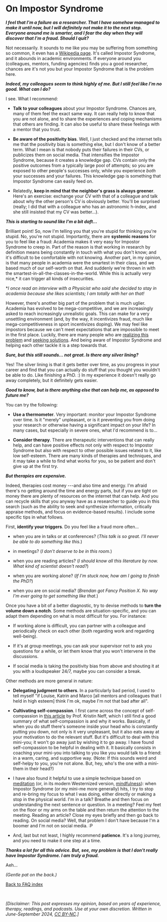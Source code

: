 # On Impostor Syndrome

***I feel that I'm a failure as a researcher. That I have somehow managed to make it until now, but I will definitely not make it to the next step. Everyone around me is smarter, and I fear the day when they will discover that I'm a fraud. Should I quit?***

Not necessarily. It sounds to me like you may be suffering from something so common, it even has a [Wikipedia page](https://en.wikipedia.org/wiki/Impostor_syndrome). It's called Impostor Syndrome, and it abounds in academic environments. If everyone around you (colleagues, mentors, funding agencies) finds you a good researcher, chances are it's not you but your Impostor Syndrome that is the problem here.

***Indeed, my colleagues seem to think highly of me. But I still feel like I'm no good. What can I do?***

I see. What I recommend:

- **Talk to your colleagues** about your Impostor Syndrome. Chances are, many of them feel the exact same way. It can really help to know that you are not alone, and to share the experiences and coping mechanisms that others are finding. It can also be useful to share these feelings with a mentor that you trust.

- **Be aware of the positivity bias**. Well, I just checked and the internet tells me that the positivity bias is something else, but I don't know of a better term. What I mean is that nobody puts their failures in their CVs, or publicizes them on social media. That intensifies the Impostor Syndrome, because it creates a knowledge gap. CVs contain only the positive outcomes from a typically large pool of attempts; so you are exposed to other people's successes only, while you experience _both_ your successes and your failures. This knowledge gap is something that Impostor Syndrome can easily feed on.

- Relatedly, **keep in mind that the neighbor's grass is always greener**. Here's an exercise: exchange your CV with that of a colleague and talk about why the other person's CV is obviously better. You'll be surprised (really; I did that with a colleague who has an astronomic h-index, and she still insisted that my CV was better...).

***This is starting to sound like I'm a bit daft...***

Brilliant point! So, now I'm telling you that you're stupid for thinking you're stupid. No, you're not stupid. Importantly, there are **systemic reasons** for you to feel like a fraud: Academia makes it very easy for Impostor Syndrome to creep in. Part of the reason is that working in research by definition means being constantly in touch with what you don't know; and it's difficult to be comfortable with not knowing. Another part, in my opinion, is that many people in academia were the smartest in their class, and we based much of our self-worth on that. And suddenly we're thrown in with the smartest-in-all-the-classes-in-the-world. While this is actually very nice,* it can trigger all kinds of insecurities.

*_I once read an interview with a Physicist who said she decided to stay in academia because she likes scientists; I am totally with her on that!_

However, there's another big part of the problem that is much uglier. Academia has evolved to be mega-competitive, and we are increasingly asked to reach increasingly unrealistic goals. This can make for a very unsettling environment (and, by the way, it incentivizes fraud, much like mega-competitiveness in sport incentivizes doping). We may feel like impostors because we can't meet expectations that are impossible to meet in the first place. Luckily, there are many people who are [realizing this problem](https://en.wikipedia.org/wiki/Slow_science) and [seeking solutions](https://sfdora.org). And being aware of Impostor Syndrome and helping each other tackle it is a step towards that.

***Sure, but this still sounds... not great. Is there any silver lining?***

Yes! The silver lining is that it gets better over time, as you progress in your career and find that you can actually do stuff that you thought you wouldn't be able to do. Like finishing a PhD. :) In my experience it doesn't really go away completely, but it definitely gets easier.

***Good to know, but is there anything else that can help me, as opposed to future me?***

You can try the following:

- **Use a thermometer**. Very important: monitor your Impostor Syndrome over time. Is it "merely" unpleasant, or is it preventing you from doing your research or otherwise having a significant impact on your life? In many cases, but especially in severe ones, what I'd recommend is to...

- **Consider therapy**. There are therapeutic interventions that can really help, and can have positive effects not only with respect to Impostor Syndrome but also with respect to other possible issues related to it, like low self-esteem. There are many kinds of therapies and techniques, and it may take a while to find what works for you, so be patient and don't give up at the first try.

***But therapies are expensive.***

Indeed, therapies cost money ---and also time and energy. I'm afraid there's no getting around the time and energy parts, but if you are tight on money there are plenty of resources on the internet that can help. And you can recycle skills that you anyway have as a researcher to guide you in this search (such as the ability to seek and synthesize information, critically appraise methods, and focus on evidence-based results). I include some specific tips in what follows.

First, **identify your triggers**. Do you feel like a fraud more often...

- when you are in talks or at conferences? (_This talk is so great. I'll never be able to do something like this._) 

- in meetings? (_I don't deserve to be in this room._)

- when you are reading articles? (_I should know all this literature by now. What kind of scientist doesn't read?_)

- when you are working alone? (_If I'm stuck now, how am I going to finish the PhD?_)

- when you are on social media? (_Brendan got Fancy Position X. No way I'm ever going to get something like that._)

Once you have a bit of a better diagnostic, try to devise methods to **turn the volume down a notch**. Some methods are situation-specific, and you can adapt them depending on what is most difficult for you. For instance:

- If working alone is difficult, you can partner with a colleague and periodically check on each other (both regarding work and regarding well-being).

- If it's at group meetings, you can ask your supervisor not to ask you questions for a while, or let them know that you won't intervene in the discussions.

- If social media is taking the positivity bias from above and shouting it at you with a loudspeaker 24/7, maybe you can consider a break.

Other methods are more general in nature:

- **Delegating judgment to others**. In a particularly bad period, I used to tell myself "if Louise, Katrin and Marco [all mentors and colleagues that I held in high esteem] think I'm ok, maybe I'm not that bad after all".

- **Cultivating self-compassion**. I first came across the concept of self-compassion in [this article](https://theconversation.com/cant-keep-your-new-years-resolutions-try-being-kind-to-yourself-70698) by Prof. Kristin Neff, which I still find a good summary of what self-compassion is and why it works. Basically, if when you do stuff there's someone inside your head who is constantly putting you down, not only is it very unpleasant, but it also eats away at your motivation to do the relevant stuff. But it's difficult to deal with this mini-you; it won't go away just by wishing it to go away. I have found self-compassion to be helpful in dealing with it. It basically consists in coaching your mini-you into talking to you like you would talk to a friend: in a warm, caring, and supportive way. (Note: If this sounds weird and self-helpy to you, you're not alone. But, hey, who's the one with a mini-them in their head?)

- I have also found it helpful to use a simple technique based on [meditation](https://en.wikipedia.org/wiki/Meditation) (or, in its modern Westernized version, [mindfulness](https://en.wikipedia.org/wiki/Mindfulness)): when Impostor Syndrome (or my mini-me more generally) hits, I try to stop and re-bring my focus to what I was doing, either directly or making a stop in the physical world. I'm in a talk? Breathe and then focus on understanding the next sentence or question. In a meeting? Feel my feet on the floor or my arms on the table and then return the attention to the meeting. Reading an article? Close my eyes briefly and then go back to reading. On social media? Well, that problem I don't have because I'm a boomer and I'm not on social media. :P

- And, last but not least, I highly recommend **patience**. It's a long journey, and you need to make it one step at a time.

***Thanks a lot for all this advice. But, see, my problem is that I don't really have Impostor Syndrome. I am truly a fraud.***

Aeh... 

_(Gentle pat on the back.)_

[Back to FAQ index](/index.md)

&nbsp;

_[Disclaimer: This post expresses my opinion, based on years of experience, therapy, readings, and podcasts. Use at your own discretion. Written in June-September 2024, [CC BY-NC](https://creativecommons.org/licenses/by-nc/4.0/).]_
